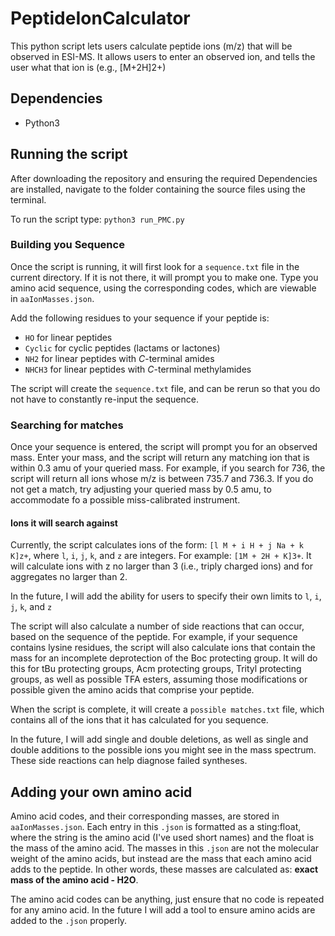 # PeptideIonCalculator

This python script lets users calculate peptide ions (m/z) that will be observed in ESI-MS. It allows users to enter an observed ion, and tells the user what that ion is (e.g., [M+2H]2+)

## Dependencies

- Python3

## Running the script

After downloading the repository and ensuring the required Dependencies are installed, navigate to the folder containing the source files using the terminal.

To run the script type: `python3 run_PMC.py`

### Building you Sequence
Once the script is running, it will first look for a `sequence.txt` file in the current directory. If it is not there, it will prompt you to make one. Type you amino acid sequence, using the corresponding codes, which are viewable in `aaIonMasses.json`.

Add the following residues to your sequence if your peptide is:

- `HO` for linear peptides
- `Cyclic` for cyclic peptides (lactams or lactones)
- `NH2` for linear peptides with *C*-terminal amides
- `NHCH3` for linear peptides with *C*-terminal methylamides

The script will create the `sequence.txt` file, and can be rerun so that you do not have to constantly re-input the sequence.

### Searching for matches
Once your sequence is entered, the script will prompt you for an observed mass. Enter your mass, and the script will return any matching ion that is within 0.3 amu of your queried mass. For example, if you search for 736, the script will return all ions whose m/z is between 735.7 and 736.3. If you do not get a match, try adjusting your queried mass by 0.5 amu, to accommodate fo a possible miss-calibrated instrument.

#### Ions it will search against
Currently, the script calculates ions of the form: `[l M + i H + j Na + k K]z+`, where `l`, `i`, `j`, `k`, and `z` are integers. For example: `[1M + 2H + K]3+`. It will calculate ions with z no larger than 3 (i.e., triply charged ions) and for aggregates no larger than 2.

In the future, I will add the ability for users to specify their own limits to `l`, `i`, `j`, `k`, and `z`

The script will also calculate a number of side reactions that can occur, based on the sequence of the peptide. For example, if your sequence contains lysine residues, the script will also calculate ions that contain the mass for an incomplete deprotection of the Boc protecting group. It will do this for tBu protecting groups, Acm protecting groups, Trityl protecting groups, as well as possible TFA esters, assuming those modifications or possible given the amino acids that comprise your peptide.

When the script is complete, it will create a `possible matches.txt` file, which contains all of the ions that it has calculated for you sequence.

In the future, I will add single and double deletions, as well as single and double additions to the possible ions you might see in the mass spectrum. These side reactions can help diagnose failed syntheses.

## Adding your own amino acid
Amino acid codes, and their corresponding masses, are stored in `aaIonMasses.json`. Each entry in this `.json` is formatted as a sting:float, where the string is the amino acid (I've used short names) and the float is the mass of the amino acid. The masses in this `.json` are not the molecular weight of the amino acids, but instead are the mass that each amino acid adds to the peptide. In other words, these masses are calculated as: **exact mass of the amino acid - H2O**.

The amino acid codes can be anything, just ensure that no code is repeated for any amino acid. In the future I will add a tool to ensure amino acids are added to  the `.json` properly.
